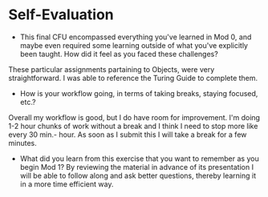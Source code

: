 # Self-Evaluation

- This final CFU encompassed everything you've learned in Mod 0, and maybe even required some learning outside of what you've explicitly been taught. How did it feel as you faced these challenges?

These particular assignments partaining to Objects, were very straightforward. I was able to reference the Turing Guide to complete them. 

- How is your workflow going, in terms of taking breaks, staying focused, etc.?

Overall my workflow is good, but I do have room for improvement. I'm doing 1-2 hour chunks of work without a break and I think I need to stop more like every 30 min.- hour. As soon as I submit this I will take a break for a few minutes. 

- What did you learn from this exercise that you want to remember as you begin Mod 1? By reviewing the material in advance of its presentation I will be able to follow along and ask better questions, thereby learning it in a more time efficient way. 